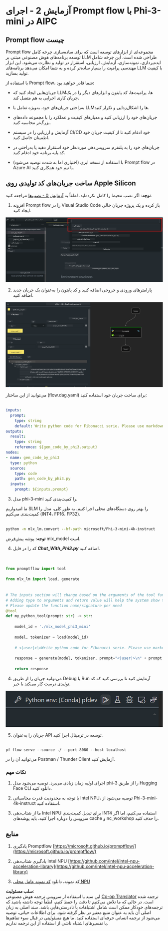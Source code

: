 <!--
CO_OP_TRANSLATOR_METADATA:
{
  "original_hash": "3dbbf568625b1ee04b354c2dc81d3248",
  "translation_date": "2025-03-27T12:21:57+00:00",
  "source_file": "md\\02.Application\\02.Code\\Phi3\\VSCodeExt\\HOL\\Apple\\02.PromptflowWithMLX.md",
  "language_code": "fa"
}
-->
# **آزمایش 2 - اجرای Prompt flow با Phi-3-mini در AIPC**

## **Prompt flow چیست**

Prompt flow مجموعه‌ای از ابزارهای توسعه است که برای ساده‌سازی چرخه کامل توسعه برنامه‌های هوش مصنوعی مبتنی بر LLM طراحی شده است. این چرخه شامل ایده‌پردازی، نمونه‌سازی، آزمایش، ارزیابی، استقرار در تولید و نظارت می‌شود. این ابزار مهندسی پرامپت را بسیار ساده‌تر کرده و به شما امکان می‌دهد برنامه‌های LLM با کیفیت تولید بسازید.

با استفاده از Prompt flow، شما قادر خواهید بود:

- جریان‌هایی ایجاد کنید که LLMها، پرامپت‌ها، کد پایتون و ابزارهای دیگر را در یک جریان کاری اجرایی به هم متصل کند.

- به‌راحتی جریان‌های خود، به‌ویژه تعامل با LLMها را اشکال‌زدایی و تکرار کنید.

- جریان‌های خود را ارزیابی کنید و معیارهای کیفیت و عملکرد را با مجموعه داده‌های بزرگ‌تر محاسبه کنید.

- آزمایش و ارزیابی را در سیستم CI/CD خود ادغام کنید تا از کیفیت جریان خود اطمینان حاصل کنید.

- جریان‌های خود را به پلتفرم سرویس‌دهی موردنظر خود استقرار دهید یا به‌راحتی در کد پایه برنامه خود ادغام کنید.

- (اختیاری اما به شدت توصیه می‌شود) با استفاده از نسخه ابری Prompt flow در Azure AI با تیم خود همکاری کنید.



## **ساخت جریان‌های کد تولیدی روی Apple Silicon**

***توجه***: اگر نصب محیط را کامل نکرده‌اید، لطفاً به [آزمایش 0 - نصب‌ها](./01.Installations.md) مراجعه کنید.

1. افزونه Prompt flow را در Visual Studio Code باز کرده و یک پروژه جریان خالی ایجاد کنید.

![create](../../../../../../../../../translated_images/pf_create.d6172d8277a78a7fa82cd6ff727ed44e037fa78b662f1f62d5963f36d712d229.fa.png)

2. پارامترهای ورودی و خروجی اضافه کنید و کد پایتون را به‌عنوان یک جریان جدید اضافه کنید.

![flow](../../../../../../../../../translated_images/pf_flow.d5646a323fb7f444c0b98b4521057a592325c583e7ba18bc31500bc0415e9ef3.fa.png)

می‌توانید از این ساختار (flow.dag.yaml) برای ساخت جریان خود استفاده کنید:

```yaml

inputs:
  prompt:
    type: string
    default: Write python code for Fibonacci serie. Please use markdown as output
outputs:
  result:
    type: string
    reference: ${gen_code_by_phi3.output}
nodes:
- name: gen_code_by_phi3
  type: python
  source:
    type: code
    path: gen_code_by_phi3.py
  inputs:
    prompt: ${inputs.prompt}


```

3. مدل phi-3-mini را کمیت‌بندی کنید.

ما امیدواریم SLM را بهتر روی دستگاه‌های محلی اجرا کنیم. به طور کلی، مدل را کمیت‌بندی می‌کنیم (INT4، FP16، FP32).

```bash

python -m mlx_lm.convert --hf-path microsoft/Phi-3-mini-4k-instruct

```

**توجه:** پوشه پیش‌فرض mlx_model است.

4. کد را در فایل ***Chat_With_Phi3.py*** اضافه کنید.

```python


from promptflow import tool

from mlx_lm import load, generate


# The inputs section will change based on the arguments of the tool function, after you save the code
# Adding type to arguments and return value will help the system show the types properly
# Please update the function name/signature per need
@tool
def my_python_tool(prompt: str) -> str:

    model_id = './mlx_model_phi3_mini'

    model, tokenizer = load(model_id)

    # <|user|>\nWrite python code for Fibonacci serie. Please use markdown as output<|end|>\n<|assistant|>

    response = generate(model, tokenizer, prompt="<|user|>\n" + prompt  + "<|end|>\n<|assistant|>", max_tokens=2048, verbose=True)

    return response


```

4. می‌توانید جریان را از طریق Debug یا Run آزمایش کنید تا بررسی کنید که کد تولیدی درست کار می‌کند یا خیر.

![RUN](../../../../../../../../../translated_images/pf_run.d918637dc00f61e9bdeec37d4cc9646f77d270ac9203bcce13569f3157202b6e.fa.png)

5. جریان را به‌عنوان API توسعه در ترمینال اجرا کنید.

```

pf flow serve --source ./ --port 8080 --host localhost   

```

می‌توانید آن را در Postman / Thunder Client آزمایش کنید.


### **نکات مهم**

1. اجرای اولیه زمان زیادی می‌برد. توصیه می‌شود مدل phi-3 را از طریق Hugging Face CLI دانلود کنید.

2. با توجه به محدودیت قدرت محاسباتی Intel NPU، توصیه می‌شود از Phi-3-mini-4k-instruct استفاده کنید.

3. ما از شتاب‌دهی Intel NPU برای تبدیل کمیت‌بندی INT4 استفاده می‌کنیم، اما اگر سرویس را دوباره اجرا کنید، باید پوشه‌های cache و nc_workshop را حذف کنید.



## **منابع**

1. یادگیری Promptflow [https://microsoft.github.io/promptflow/](https://microsoft.github.io/promptflow/)

2. یادگیری شتاب‌دهی Intel NPU [https://github.com/intel/intel-npu-acceleration-library](https://github.com/intel/intel-npu-acceleration-library)

3. کد نمونه، دانلود [کد نمونه عامل محلی NPU](../../../../../../../../../code/07.Lab/01/AIPC/local-npu-agent)

**سلب مسئولیت**:  
این سند با استفاده از سرویس ترجمه هوش مصنوعی [Co-op Translator](https://github.com/Azure/co-op-translator) ترجمه شده است. در حالی که ما تلاش می‌کنیم تا دقت را حفظ کنیم، لطفاً توجه داشته باشید که ترجمه‌های خودکار ممکن است شامل اشتباهات یا نادرستی‌هایی باشد. سند اصلی به زبان اصلی آن باید به عنوان منبع معتبر در نظر گرفته شود. برای اطلاعات حیاتی، توصیه می‌شود از ترجمه انسانی حرفه‌ای استفاده کنید. ما هیچ مسئولیتی در قبال سوء تفاهم‌ها یا تفسیرهای اشتباه ناشی از استفاده از این ترجمه نداریم.